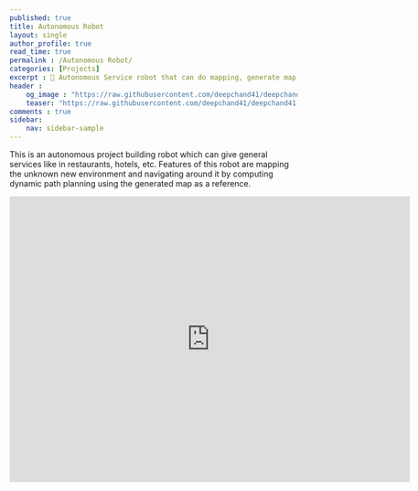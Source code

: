 ```yaml
---
published: true
title: Autonomous Robot
layout: single
author_profile: true
read_time: true
permalink : /Autonomous Robot/
categories: [Projects]
excerpt : 🤖 Autonomous Service robot that can do mapping, generate map and navigate around by using dynamic path planning. 
header :
    og_image : "https://raw.githubusercontent.com/deepchand41/deepchand41.github.io/main/images/robot.jpg"
    teaser: "https://raw.githubusercontent.com/deepchand41/deepchand41.github.io/main/images/robot.jpg"
comments : true
sidebar:
    nav: sidebar-sample
---
```


This is an autonomous project building robot which can give general services like in restaurants, hotels, etc. Features of this robot are mapping the unknown new environment and navigating around it by computing dynamic path planning using the generated map as a reference. 

<iframe width="700" height="500" src="https://www.youtube.com/embed/96I36p1eY0s" frameborder="0" allow="accelerometer; autoplay; encrypted-media; gyroscope; picture-in-picture" allowfullscreen></iframe>

<br>
